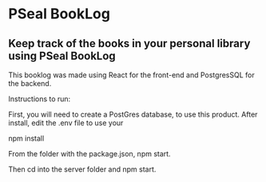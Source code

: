 # PSeal BookLog

## Keep track of the books in your personal library using PSeal BookLog

This booklog was made using React for the front-end and PostgresSQL for the backend. 

Instructions to run:

First, you will need to create a PostGres database, to use this product. After install, edit the .env file to 
use your 

npm install

From the folder with the package.json, npm start.

Then cd into the server folder and npm start. 

